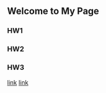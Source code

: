## Welcome to My Page

### HW1
### HW2
### HW3

[link](https://moodle.boun.edu.tr/login/login.php)
[link](/file/ie360HW1.html)

